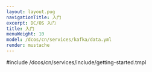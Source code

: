 ```yaml
---
layout: layout.pug
navigationTitle: 入门
excerpt: DC/OS 入门
title: 入门
menuWeight: 10
model: /dcos/cn/services/kafka/data.yml
render: mustache
---
```


#include /dcos/cn/services/include/getting-started.tmpl
